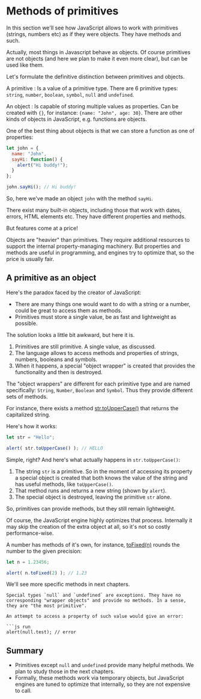 # Methods of primitives

In this section we'll see how JavaScript allows to work with primitives (strings, numbers etc) as if they were objects. They have methods and such.

Actually, most things in Javascript behave as objects. Of course primitives are not objects (and here we plan to make it even more clear), but can be used like them.

Let's formulate the definitive distinction between primitives and objects.

A primitive
: Is a value of a primitive type. There are 6 primitive types: `string`, `number`, `boolean`, `symbol`, `null` and `undefined`.

An object
: Is capable of storing multiple values as properties. 
Can be created with `{}`, for instance: `{name: "John", age: 30}`. There are other kinds of objects in JavaScript, e.g. functions are objects.

One of the best thing about objects is that we can store a function as one of properties:

```js run
let john = { 
  name: "John",
  sayHi: function() {
    alert("Hi buddy!");
  }
};

john.sayHi(); // Hi buddy!
```

So, here we've made an object `john` with the method `sayHi`.

There exist many built-in objects, including those that work with dates, errors, HTML elements etc. They have different properties and methods.

But features come at a price!

Objects are "heavier" than primitives. They require additional resources to support the internal property-managing machinery. But properties and methods are useful in programming, and engines try to optimize that, so the price is usually fair.

## A primitive as an object

Here's the paradox faced by the creator of JavaScript:

- There are many things one would want to do with a string or a number, could be great to access them as methods.
- Primitives must store a single value, be as fast and lightweight as possible.

The solution looks a little bit awkward, but here it is.

1. Primitives are still primitive. A single value, as discussed.
2. The language allows to access methods and properties of strings, numbers, booleans and symbols.
3. When it happens, a special "object wrapper" is created that provides the functionality and then is destroyed. 

The "object wrappers" are different for each primitive type and are named specifically: `String`, `Number`, `Boolean` and `Symbol`. Thus they provide different sets of methods.

For instance, there exists a method [str.toUpperCase()](https://developer.mozilla.org/en/docs/Web/JavaScript/Reference/Global_Objects/String/toUpperCase) that returns the capitalized string.

Here's how it works:

```js run
let str = "Hello";

alert( str.toUpperCase() ); // HELLO
```

Simple, right? And here's what actually happens in `str.toUpperCase()`:

1. The string `str` is a primitive. So in the moment of accessing its property a special object is created that both knows the value of the string and has useful methods, like `toUpperCase()`.
2. That method runs and returns a new string (shown by `alert`).
3. The special object is destroyed, leaving the primitive `str` alone.

So, primitives can provide methods, but they still remain lightweight.

Of course, the JavaScript engine highly optimizes that process. Internally it may skip the creation of the extra object at all, so it's not so costly performance-wise.

A number has methods of it's own, for instance, [toFixed(n)](https://developer.mozilla.org/en-US/docs/Web/JavaScript/Reference/Global_Objects/Number/toFixed) rounds the number to the given precision:

```js run
let n = 1.23456;

alert( n.toFixed(2) ); // 1.23
```

We'll see more specific methods in next chapters. 

````warn header="null/undefined have no methods"
Special types `null` and `undefined` are exceptions. They have no corresponding "wrapper objects" and provide no methods. In a sense, they are "the most primitive".

An attempt to access a property of such value would give an error:

```js run
alert(null.test); // error
````

## Summary

- Primitives except `null` and `undefined` provide many helpful methods. We plan to study those in the next chapters.
- Formally, these methods work via temporary objects, but JavaScript engines are tuned to optimize that internally, so they are not expensive to call.

